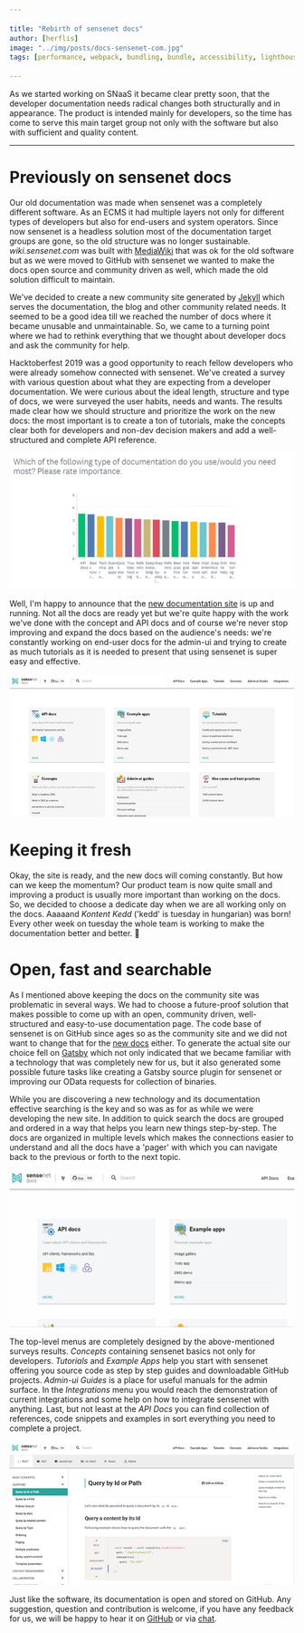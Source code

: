 ```yaml
---

title: "Rebirth of sensenet docs"
author: [herflis]
image: "../img/posts/docs-sensenet-com.jpg"
tags: [performance, webpack, bundling, bundle, accessibility, lighthouse]

---
```


As we started working on SNaaS it became clear pretty soon, that the developer documentation needs radical changes both structurally and in appearance. The product is intended mainly for developers, so the time has come to serve this main target group not only with the software but also with sufficient and quality content.

---

# Previously on sensenet docs

Our old documentation was made when sensenet was a completely different software. As an ECMS it had multiple layers not only for different types of developers but also for end-users and system operators. Since now sensenet is a headless solution most of the documentation target groups are gone, so the old structure was no longer sustainable. *wiki.sensenet.com* was built with [MediaWiki](https://www.mediawiki.org/wiki/MediaWiki) that was ok for the old software but as we were moved to GitHub with sensenet we wanted to make the docs open source and community driven as well, which made the old solution difficult to maintain.

We've decided to create a new community site generated by [Jekyll](https://jekyllrb.com/) which serves the documentation, the blog and other community related needs. It seemed to be a good idea till we reached the number of docs where it became unusable and unmaintainable. So, we came to a turning point where we had to rethink everything that we thought about developer docs and ask the community for help.

Hacktoberfest 2019 was a good opportunity to reach fellow developers who were already somehow connected with sensenet. We've created a survey with various question about what they are expecting from a developer documentation. We were curious about the ideal length, structure and type of docs, we were surveyed the user habits, needs and wants. The results made clear how we should structure and prioritize the work on the new docs: the most important is to create a ton of tutorials, make the concepts clear both for developers and non-dev decision makers and add a well-structured and complete API reference.

<p align="center">
<img alt="Survey results" src="/img/posts/docs/survey.png">
</p>


Well, I'm happy to announce that the [new documentation site](https://docs.sensenet.com) is up and running. Not all the docs are ready yet but we're quite happy with the work we've done with the concept and API docs and of course we're never stop improving and expand the docs based on the audience's needs: we're constantly working on end-user docs for the admin-ui and trying to create as much tutorials as it is needed to present that using sensenet is super easy and effective.

<p align="center">
<img alt="docs.sensenet.com mainpage" src="/img/posts/docs/mainpage.png">
</p>

# Keeping it fresh 

Okay, the site is ready, and the new docs will coming constantly. But how can we keep the momentum? Our product team is now quite small and improving a product is usually more important than working on the docs. So, we decided to choose a dedicate day when we are all working only on the docs. Aaaaand *Kontent Kedd* ('kedd' is tuesday in hungarian) was born! Every other week on tuesday the whole team is working to make the documentation better and better. 💚

# Open, fast and searchable

As I mentioned above keeping the docs on the community site was problematic in several ways. We had to choose a future-proof solution that makes possible to come up with an open, community driven, well-structured and easy-to-use documentation page. The code base of sensenet is on GitHub since ages so as the community site and we did not want to change that for the [new docs](https://github.com/SenseNet/docs.sensenet.com) either. To generate the actual site our choice fell on [Gatsby](https://www.gatsbyjs.org/) which not only indicated that we became familiar with a technology that was completely new for us, but it also generated some possible future tasks like creating a Gatsby source plugin for sensenet or improving our OData requests for collection of binaries.

While you are discovering a new technology and its documentation effective searching is the key and so was as for as while we were developing the new site. In addition to quick search the docs are grouped and ordered in a way that helps you learn new things step-by-step. The docs are organized in multiple levels which makes the connections easier to understand and all the docs have a 'pager' with which you can navigate back to the previous or forth to the next topic.

<p align="center">
<img alt="search in docs.sensenet.com" src="/img/posts/docs/search.gif">
</p>

The top-level menus are completely designed by the above-mentioned surveys results. *Concepts* containing sensenet basics not only for developers. *Tutorials* and *Example Apps* help you start with sensenet offering you source code as step by step guides and downloadable GitHub projects. *Admin-ui Guides* is a place for useful manuals for the admin surface. In the *Integrations* menu you would reach the demonstration of current integrations and some help on how to integrate sensenet with anything. Last, but not least at the *API Docs* you can find collection of references, code snippets and examples in sort everything you need to complete a project.

<p align="center">
<img alt="docs.senseent.com API Docs" src="/img/posts/docs/api-docs.png">
</p>

Just like the software, its documentation is open and stored on GitHub. Any suggestion, question and contribution is welcome, if you have any feedback for us, we will be happy to hear it on [GitHub](https://github.com/SenseNet/docs.sensenet.com) or via [chat](https://gitter.im/SenseNet/sensenet).